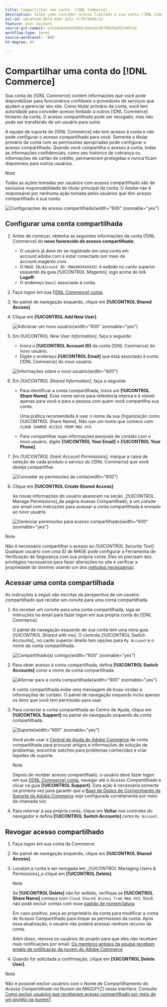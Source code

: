 ```yaml
---
title: Compartilhar uma conta  [!DNL Commerce]
description: Saiba como conceder acesso limitado à sua conta [!DNL Commerce] para outros [!DNL Commerce] titulares da conta.
exl-id: adc4fed4-89f4-4b0c-811c-fcf6f94dbc22
feature: User Account
source-git-commit: ec634ebedd43b8bbc6b4a3e5079035b055740f2d
workflow-type: tm+mt
source-wordcount: '805'
ht-degree: 0%

---
```


# Compartilhar uma conta do [!DNL Commerce]

Sua conta do [!DNL Commerce] contém informações que você pode disponibilizar para funcionários confiáveis e provedores de serviços que ajudam a gerenciar seu site. Como titular primário da conta, você tem autoridade para conceder acesso limitado a outros [!DNL Commerce] titulares da conta. O acesso compartilhado pode ser revogado, mas não pode ser transferido de um usuário para outro.

A equipe de suporte do [!DNL Commerce] não tem acesso à conta e não pode configurar o acesso compartilhado para você. Somente o titular primário da conta com as permissões apropriadas pode configurar o acesso compartilhado. Quando você compartilha o acesso à conta, todas as informações confidenciais, como seu histórico de cobrança ou informações de cartão de crédito, permanecem protegidas e nunca ficam disponíveis para outros usuários.

>[!NOTE]
>
>Todas as ações tomadas por usuários com acesso compartilhado são de exclusiva responsabilidade do titular principal da conta. O Adobe não é responsável por nenhuma ação tomada pelos usuários que têm acesso compartilhado à sua conta.

![Configurações de acesso compartilhado](./assets/shared-access.png){width="600" zoomable="yes"}

## Configurar uma conta compartilhada

1. Antes de começar, obtenha as seguintes informações da conta [!DNL Commerce] do **novo favorecido de acesso compartilhado**:

   - O usuário já deve ter se registrado em uma conta em account.adobe.com e estar conectado por meio de account.magento.com.
   - O `MAGE ID/Account ID (MAG00XXXXXXX)` é exibido no canto superior esquerdo da guia _[!UICONTROL Magento]_, logo acima do link **Logoff**.
   - O endereço `Email` associado à conta.

1. Faça logon em sua [[!DNL Commerce] conta](commerce-account-create.md).

1. No painel de navegação esquerdo, clique em **[!UICONTROL Shared Access]**.

1. Clique em **[!UICONTROL Add New User]**.

   ![Adicionar um novo usuário](./assets/shared-access-add.png){width="600" zoomable="yes"}

1. Em [!UICONTROL _New User Information]_, faça o seguinte:

   - Insira o **[!UICONTROL Account ID]** da conta [!DNL Commerce] do novo usuário.
   - Digite o endereço **[!UICONTROL Email]** que está associado à conta [!DNL Commerce] do novo usuário.

   ![Informações sobre o novo usuário](./assets/shared-new-user.png){width="600"}

1. Em _[!UICONTROL Shared Information]_, faça o seguinte:

   - Para identificar a conta compartilhada, insira um **[!UICONTROL Share Name]**. Esse nome serve para referência interna e é visível apenas para você e para a pessoa com quem você compartilha sua conta.

     Uma prática recomendada é usar o nome da sua Organização como [!UICONTROL Share Name]. Não use um nome que comece com `CLOUD SHARED ACCESS FROM MAG XYX`.
   - Para compartilhar suas informações pessoais de contato com o novo usuário, digite **[!UICONTROL Your Email]** e **[!UICONTROL Your Phone]**.

1. Em _[!UICONTROL Grant Account Permissions]_, marque a caixa de seleção de cada produto e serviço do [!DNL Commerce] que você deseja compartilhar.

   ![Conceder as permissões da conta](./assets/shared-permissions.png){width="600"}

1. Clique em **[!UICONTROL Create Shared Access]**.

   As novas informações do usuário aparecem na seção _[!UICONTROL Manage Permissions]_da página Acesso Compartilhado, e um convite por email com instruções para acessar a conta compartilhada é enviado ao novo usuário.

   ![Gerenciar permissões para acesso compartilhado](./assets/shared-manage-permissions.png){width="600" zoomable="yes"}

>[!NOTE]
>
>Não é necessário compartilhar o acesso ao _[!UICONTROL Security Tool]_. Qualquer usuário com uma ID de MAGE pode configurar a Ferramenta de Verificação de Segurança com sua própria conta. Eles só precisam dos privilégios necessários para fazer alterações no site e verificar a propriedade do domínio usando um dos [métodos necessários](https://experienceleague.adobe.com/en/docs/commerce-admin/systems/security/security-scan)).

## Acessar uma conta compartilhada

As instruções a seguir são escritas da perspectiva de um usuário compartilhado que recebe um convite para uma conta compartilhada.

1. Ao receber um convite para uma conta compartilhada, siga as instruções no email para fazer logon em sua própria conta do [!DNL Commerce].

   O painel de navegação esquerdo de sua conta tem uma nova guia _[!UICONTROL Shared with me]_. O controle_[!UICONTROL Switch Accounts]_ no canto superior direito tem opções para `My Account` e o nome da conta compartilhada.

   ![Compartilhado(s) comigo](./assets/shared-with-me.png){width="600" zoomable="yes"}

1. Para obter acesso à conta compartilhada, defina **[!UICONTROL Switch Accounts]** como o nome da conta compartilhada.

   ![Alternar para a conta compartilhada](./assets/shared-switch.png){width="600" zoomable="yes"}

   A conta compartilhada exibe uma mensagem de boas-vindas e informações de contato. O painel de navegação esquerdo inclui apenas os itens que você tem permissão para usar.

1. Para conectar a conta compartilhada ao Centro de Ajuda, clique em **[!UICONTROL Support]** no painel de navegação esquerdo da conta compartilhada.

   ![Suporte](./assets/shared-support.png){width="600" zoomable="yes"}

   Você pode usar a [Central de Ajuda do Adobe Commerce](https://experienceleague.adobe.com/en/docs/commerce-knowledge-base/kb/overview.html) da conta compartilhada para procurar artigos e informações de solução de problemas, encontrar patches para problemas conhecidos e criar tíquetes de suporte.

   >[!NOTE]
   >
   >Depois de receber acesso compartilhado, o usuário deve fazer logon em sua [[!DNL Commerce] conta](https://account.magento.com/customer/account/login), navegar até o _Acesso Compartilhado_ e clicar na guia **[!UICONTROL Support]**. Esta ação é necessária somente na primeira vez para garantir que a [Base de Dados de Conhecimento de Suporte da Adobe Commerce](https://experienceleague.adobe.com/en/docs/commerce-knowledge-base/kb/overview.html) seja configurada corretamente por meio da chamada `SSO`.

1. Para retornar à sua própria conta, clique em **Voltar** nos controles do navegador e defina **[!UICONTROL Switch Accounts]** como `My Account`.

## Revogar acesso compartilhado

1. Faça logon em sua conta da Commerce.

1. No painel de navegação esquerdo, clique em **[!UICONTROL Shared Access]**.

1. Localize a conta a ser revogada em _[!UICONTROL Managing Users & Permissions]_e clique em **[!UICONTROL Delete]**.

   >[!NOTE]
   >
   > Se **[!UICONTROL Delete]** não for exibido, verifique se **[!UICONTROL Share Name]** começa com `Cloud Shared Access from MAG XYZ`. Você não pode excluir contas com esse [padrão de nomenclatura](https://experienceleague.adobe.com/en/docs/commerce-knowledge-base/kb/help-center-guide/magento-help-center-user-guide#remove-cloud-shared-access-users).
   > 
   > Em caso positivo, peça ao proprietário da conta para modificar a conta de Acesso Compartilhado para limpar as permissões da conta. Após essa atualização, o usuário não poderá acessar nenhum recurso da conta.
   >
   > Além disso, remova os usuários do projeto para que eles não recebam mais notificações por email: [Os membros antigos da equipe recebem emails de notificação da nuvem do Adobe Commerce](https://experienceleague.adobe.com/en/docs/commerce-knowledge-base/kb/troubleshooting/miscellaneous/former-teammembers-receive-cloud-notification-emails.html)


1. Quando for solicitada a confirmação, clique em **[!UICONTROL Delete User]**.

>[!NOTE]
>
>Não é possível excluir usuários com o Nome de Compartilhamento do _Acesso Compartilhado na Nuvem da MAG[XYZ]_ nesta interface. Consulte [Como excluir usuários que receberam acesso compartilhado por meio de um projeto na nuvem?](https://experienceleague.adobe.com/en/docs/commerce-knowledge-base/kb/help-center-guide/magento-help-center-user-guide.html?lang=en#remove-cloud-shared-access-users).
